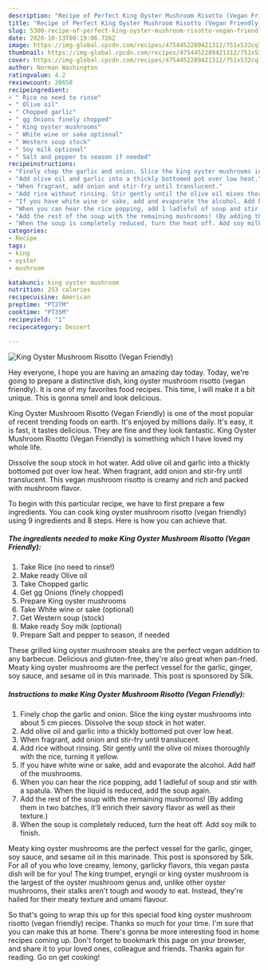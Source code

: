 ```yaml
---
description: "Recipe of Perfect King Oyster Mushroom Risotto (Vegan Friendly)"
title: "Recipe of Perfect King Oyster Mushroom Risotto (Vegan Friendly)"
slug: 5300-recipe-of-perfect-king-oyster-mushroom-risotto-vegan-friendly
date: 2020-10-13T00:19:06.726Z
image: https://img-global.cpcdn.com/recipes/4754452289421312/751x532cq70/king-oyster-mushroom-risotto-vegan-friendly-recipe-main-photo.jpg
thumbnail: https://img-global.cpcdn.com/recipes/4754452289421312/751x532cq70/king-oyster-mushroom-risotto-vegan-friendly-recipe-main-photo.jpg
cover: https://img-global.cpcdn.com/recipes/4754452289421312/751x532cq70/king-oyster-mushroom-risotto-vegan-friendly-recipe-main-photo.jpg
author: Norman Washington
ratingvalue: 4.2
reviewcount: 20658
recipeingredient:
- " Rice no need to rinse"
- " Olive oil"
- " Chopped garlic"
- " gg Onions finely chopped"
- " King oyster mushrooms"
- " White wine or sake optional"
- " Western soup stock"
- " Soy milk optional"
- " Salt and pepper to season if needed"
recipeinstructions:
- "Finely chop the garlic and onion. Slice the king oyster mushrooms into about 5 cm pieces. Dissolve the soup stock in hot water."
- "Add olive oil and garlic into a thickly bottomed pot over low heat."
- "When fragrant, add onion and stir-fry until translucent."
- "Add rice without rinsing. Stir gently until the olive oil mixes thoroughly with the rice, turning it yellow."
- "If you have white wine or sake, add and evaporate the alcohol. Add half of the mushrooms."
- "When you can hear the rice popping, add 1 ladleful of soup and stir with a spatula. When the liquid is reduced, add the soup again."
- "Add the rest of the soup with the remaining mushrooms! (By adding them in two batches, it&#39;ll enrich their savory flavor as well as their texture.)"
- "When the soup is completely reduced, turn the heat off. Add soy milk to finish."
categories:
- Recipe
tags:
- king
- oyster
- mushroom

katakunci: king oyster mushroom 
nutrition: 253 calories
recipecuisine: American
preptime: "PT27M"
cooktime: "PT35M"
recipeyield: "1"
recipecategory: Dessert

---
```



![King Oyster Mushroom Risotto (Vegan Friendly)](https://img-global.cpcdn.com/recipes/4754452289421312/751x532cq70/king-oyster-mushroom-risotto-vegan-friendly-recipe-main-photo.jpg)

Hey everyone, I hope you are having an amazing day today. Today, we're going to prepare a distinctive dish, king oyster mushroom risotto (vegan friendly). It is one of my favorites food recipes. This time, I will make it a bit unique. This is gonna smell and look delicious.

King Oyster Mushroom Risotto (Vegan Friendly) is one of the most popular of recent trending foods on earth. It's enjoyed by millions daily. It's easy, it is fast, it tastes delicious. They are fine and they look fantastic. King Oyster Mushroom Risotto (Vegan Friendly) is something which I have loved my whole life.

Dissolve the soup stock in hot water. Add olive oil and garlic into a thickly bottomed pot over low heat. When fragrant, add onion and stir-fry until translucent. This vegan mushroom risotto is creamy and rich and packed with mushroom flavor.


To begin with this particular recipe, we have to first prepare a few ingredients. You can cook king oyster mushroom risotto (vegan friendly) using 9 ingredients and 8 steps. Here is how you can achieve that.

<!--inarticleads1-->

##### The ingredients needed to make King Oyster Mushroom Risotto (Vegan Friendly):

1. Take  Rice (no need to rinse!)
1. Make ready  Olive oil
1. Take  Chopped garlic
1. Get  gg Onions (finely chopped)
1. Prepare  King oyster mushrooms
1. Take  White wine or sake (optional)
1. Get  Western soup (stock)
1. Make ready  Soy milk (optional)
1. Prepare  Salt and pepper to season, if needed


These grilled king oyster mushroom steaks are the perfect vegan addition to any barbecue. Delicious and gluten-free, they&#39;re also great when pan-fried. Meaty king oyster mushrooms are the perfect vessel for the garlic, ginger, soy sauce, and sesame oil in this marinade. This post is sponsored by Silk. 

<!--inarticleads2-->

##### Instructions to make King Oyster Mushroom Risotto (Vegan Friendly):

1. Finely chop the garlic and onion. Slice the king oyster mushrooms into about 5 cm pieces. Dissolve the soup stock in hot water.
1. Add olive oil and garlic into a thickly bottomed pot over low heat.
1. When fragrant, add onion and stir-fry until translucent.
1. Add rice without rinsing. Stir gently until the olive oil mixes thoroughly with the rice, turning it yellow.
1. If you have white wine or sake, add and evaporate the alcohol. Add half of the mushrooms.
1. When you can hear the rice popping, add 1 ladleful of soup and stir with a spatula. When the liquid is reduced, add the soup again.
1. Add the rest of the soup with the remaining mushrooms! (By adding them in two batches, it&#39;ll enrich their savory flavor as well as their texture.)
1. When the soup is completely reduced, turn the heat off. Add soy milk to finish.


Meaty king oyster mushrooms are the perfect vessel for the garlic, ginger, soy sauce, and sesame oil in this marinade. This post is sponsored by Silk. For all of you who love creamy, lemony, garlicky flavors, this vegan pasta dish will be for you! The king trumpet, eryngii or king oyster mushroom is the largest of the oyster mushroom genus and, unlike other oyster mushrooms, their stalks aren&#39;t tough and woody to eat. Instead, they&#39;re hailed for their meaty texture and umami flavour. 

So that's going to wrap this up for this special food king oyster mushroom risotto (vegan friendly) recipe. Thanks so much for your time. I'm sure that you can make this at home. There's gonna be more interesting food in home recipes coming up. Don't forget to bookmark this page on your browser, and share it to your loved ones, colleague and friends. Thanks again for reading. Go on get cooking!
